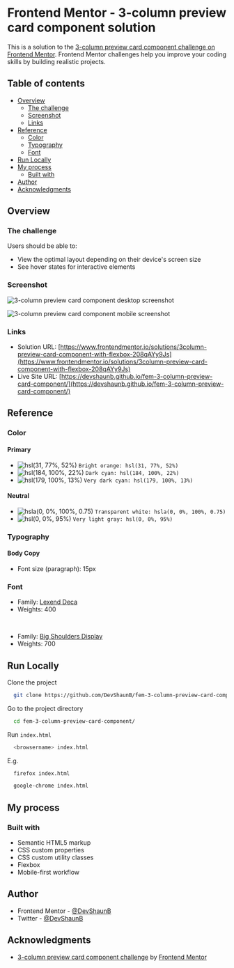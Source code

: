# Frontend Mentor - 3-column preview card component solution

This is a solution to the [3-column preview card component challenge on Frontend Mentor](https://www.frontendmentor.io/challenges/3column-preview-card-component-pH92eAR2-). Frontend Mentor challenges help you improve your coding skills by building realistic projects.

## Table of contents

- [Overview](#overview)
  - [The challenge](#the-challenge)
  - [Screenshot](#screenshot)
  - [Links](#links)
- [Reference](#reference)
  - [Color](#color)
  - [Typography](#typography)
  - [Font](#font)
- [Run Locally](#run-locally)
- [My process](#my-process)
  - [Built with](#built-with)
- [Author](#author)
- [Acknowledgments](#acknowledgments)

## Overview

### The challenge

Users should be able to:

- View the optimal layout depending on their device's screen size
- See hover states for interactive elements

### Screenshot

![3-column preview card component desktop screenshot](https://devshaunb.github.io/fem-3-column-preview-card-component/screenshots/desktop.png)

![3-column preview card component mobile screenshot](https://devshaunb.github.io/fem-3-column-preview-card-component/screenshots/mobile.png)

### Links

- Solution URL: [https://www.frontendmentor.io/solutions/3column-preview-card-component-with-flexbox-208qAYy9Js](https://www.frontendmentor.io/solutions/3column-preview-card-component-with-flexbox-208qAYy9Js)
- Live Site URL: [https://devshaunb.github.io/fem-3-column-preview-card-component/](https://devshaunb.github.io/fem-3-column-preview-card-component/)

## Reference

### Color

#### Primary

- ![hsl(31, 77%, 52%)](https://via.placeholder.com/10/e38826?text=+) `Bright orange: hsl(31, 77%, 52%)`
- ![hsl(184, 100%, 22%)](https://via.placeholder.com/10/006970?text=+) `Dark cyan: hsl(184, 100%, 22%)`
- ![hsl(179, 100%, 13%)](https://via.placeholder.com/10/004241?text=+) `Very dark cyan: hsl(179, 100%, 13%)`

#### Neutral

- ![hsla(0, 0%, 100%, 0.75)](https://via.placeholder.com/10/ffffffbf?text=+) `Transparent white: hsla(0, 0%, 100%, 0.75)`
- ![hsl(0, 0%, 95%)](https://via.placeholder.com/10/f2f2f2?text=+) `Very light gray: hsl(0, 0%, 95%)`

### Typography

#### Body Copy

- Font size (paragraph): 15px

### Font

- Family: [Lexend Deca](https://fonts.google.com/specimen/Lexend+Deca)
- Weights: 400

<br>

- Family: [Big Shoulders Display](https://fonts.google.com/specimen/Big+Shoulders+Display)
- Weights: 700

## Run Locally

Clone the project

```bash
  git clone https://github.com/DevShaunB/fem-3-column-preview-card-component.git
```

Go to the project directory

```bash
  cd fem-3-column-preview-card-component/
```

Run `index.html`

```bash
  <browsername> index.html
```

E.g.

```bash
  firefox index.html
```

```bash
  google-chrome index.html
```

## My process

### Built with

- Semantic HTML5 markup
- CSS custom properties
- CSS custom utility classes
- Flexbox
- Mobile-first workflow

## Author

- Frontend Mentor - [@DevShaunB](https://www.frontendmentor.io/profile/DevShaunB)
- Twitter - [@DevShaunB](https://www.twitter.com/DevShaunB)

## Acknowledgments

- [3-column preview card component challenge](https://www.frontendmentor.io/challenges/3column-preview-card-component-pH92eAR2-) by [Frontend Mentor](https://www.frontendmentor.io/)
